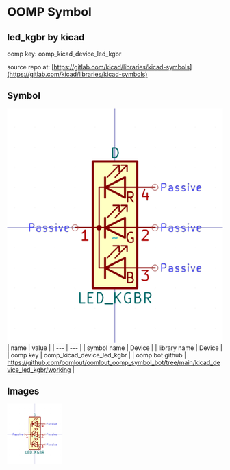 # OOMP Symbol  
## led_kgbr  by kicad  
  
oomp key: oomp_kicad_device_led_kgbr  
  
source repo at: [https://gitlab.com/kicad/libraries/kicad-symbols](https://gitlab.com/kicad/libraries/kicad-symbols)  
## Symbol  
  
[![working.png](working_600.png)](working.png)  
| name | value | 
| --- | --- | 
| symbol name | Device | 
| library name | Device | 
| oomp key | oomp_kicad_device_led_kgbr | 
| oomp bot github | https://github.com/oomlout/oomlout_oomp_symbol_bot/tree/main/kicad_device_led_kgbr/working | 
## Images  
  
[![working.png](working_140.png)](working.png)  
